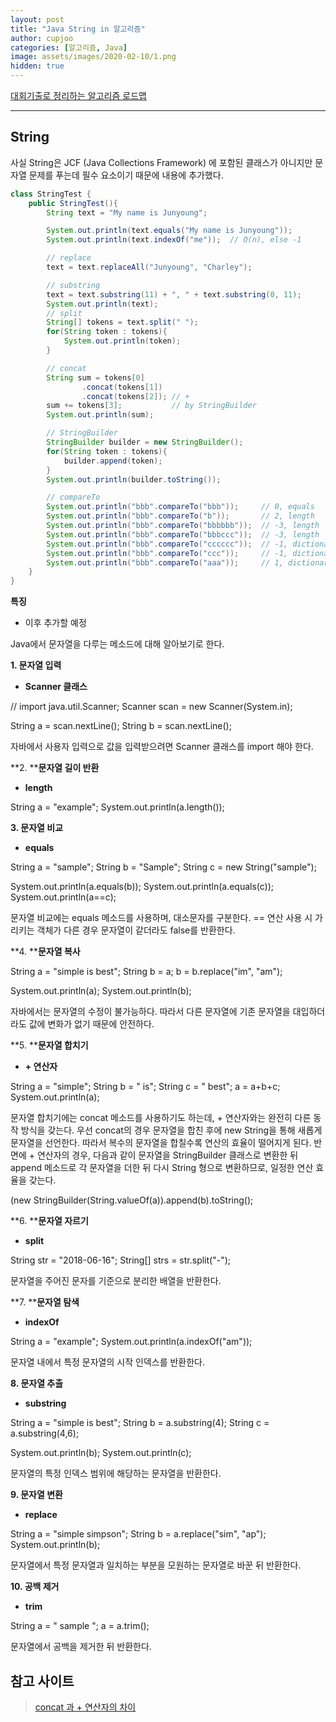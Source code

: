 ```yaml
---
layout: post
title: "Java String in 알고리즘"
author: cupjoo
categories: [알고리즘, Java]
image: assets/images/2020-02-10/1.png
hidden: true
---
```


[대회기출로 정리하는 알고리즘 로드맵](https://cupjoo.github.io/대회기출로-정리하는-알고리즘-로드맵)

---

## String

사실 String은 JCF (Java Collections Framework) 에 포함된 클래스가 아니지만 문자열 문제를 푸는데 필수 요소이기 때문에 내용에 추가했다.

```java
class StringTest {
    public StringTest(){
        String text = "My name is Junyoung";

        System.out.println(text.equals("My name is Junyoung"));
        System.out.println(text.indexOf("me"));  // O(n), else -1

        // replace
        text = text.replaceAll("Junyoung", "Charley");

        // substring
        text = text.substring(11) + ", " + text.substring(0, 11);
        System.out.println(text);
        // split
        String[] tokens = text.split(" ");
        for(String token : tokens){
            System.out.println(token);
        }

        // concat
        String sum = tokens[0]
                .concat(tokens[1])
                .concat(tokens[2]); // +
        sum += tokens[3];           // by StringBuilder
        System.out.println(sum);

        // StringBuilder
        StringBuilder builder = new StringBuilder();
        for(String token : tokens){
            builder.append(token);
        }
        System.out.println(builder.toString());

        // compareTo
        System.out.println("bbb".compareTo("bbb"));     // 0, equals
        System.out.println("bbb".compareTo("b"));       // 2, length
        System.out.println("bbb".compareTo("bbbbbb"));  // -3, length
        System.out.println("bbb".compareTo("bbbccc"));  // -3, length
        System.out.println("bbb".compareTo("cccccc"));  // -1, dictionary order
        System.out.println("bbb".compareTo("ccc"));     // -1, dictionary order
        System.out.println("bbb".compareTo("aaa"));     // 1, dictionary order
    }
}
```

**특징**

- 이후 추가할 예정

Java에서 문자열을 다루는 메소드에 대해 알아보기로 한다. 

  

**1\. 문자열 입력**

-   **Scanner 클래스**

// import java.util.Scanner;
Scanner scan = new Scanner(System.in);
		
String a = scan.nextLine();
String b = scan.nextLine();

자바에서 사용자 입력으로 값을 입력받으려면 Scanner 클래스를 import 해야 한다.

  

**2. ****문자열 길이 반환**

-   **length**

String a = "example";
System.out.println(a.length());

  

**3\. 문자열 비교**

-   **equals**

String a = "sample";
String b = "Sample";
String c = new String("sample");

System.out.println(a.equals(b));
System.out.println(a.equals(c));
System.out.println(a==c);

문자열 비교에는 equals 메소드를 사용하며, 대소문자를 구분한다. == 연산 사용 시 가리키는 객체가 다른 경우 문자열이 같더라도 false를 반환한다.

  

**4. ****문자열 복사**

String a = "simple is best";
String b = a;
b = b.replace("im", "am");

System.out.println(a);
System.out.println(b);

자바에서는 문자열의 수정이 불가능하다. 따라서 다른 문자열에 기존 문자열을 대입하더라도 값에 변화가 없기 때문에 안전하다.

  

**5. ****문자열 합치기**

-   **\+ 연산자**

String a = "simple";
String b = " is";
String c = " best";
a = a+b+c;
System.out.println(a);

문자열 합치기에는 concat 메소드를 사용하기도 하는데, + 연산자와는 완전히 다른 동작 방식을 갖는다.  우선 concat의 경우 문자열을 합친 후에 new String을 통해 새롭게 문자열을 선언한다. 따라서 복수의 문자열을 합칠수록 연산의 효율이 떨어지게 된다. 반면에 + 연산자의 경우, 다음과 같이 문자열을 StringBuilder 클래스로 변환한 뒤 append 메소드로 각 문자열을 더한 뒤 다시 String 형으로 변환하므로, 일정한 연산 효율을 갖는다.

(new StringBuilder(String.valueOf(a)).append(b).toString();

  

**6. ****문자열 자르기**

-   **split**

String str = "2018-06-16";
String\[\] strs = str.split("-");

문자열을 주어진 문자를 기준으로 분리한 배열을 반환한다.

  

**7. ****문자열 탐색**

-   **indexOf**

String a = "example";
System.out.println(a.indexOf("am"));

문자열 내에서 특정 문자열의 시작 인덱스를 반환한다.

  

**8\. 문자열 추출**

-   **substring**

String a = "simple is best";
String b = a.substring(4);
String c = a.substring(4,6);

System.out.println(b);
System.out.println(c);

문자열의 특정 인덱스 범위에 해당하는 문자열을 반환한다.

  

**9\. 문자열 변환**

-   **replace**

String a = "simple simpson";
String b = a.replace("sim", "ap");
System.out.println(b);

문자열에서 특정 문자열과 일치하는 부분을 모원하는 문자열로 바꾼 뒤 반환한다.

  

**10\. 공백 제거**

-   **trim**

String a = "  sample  ";
a = a.trim();

문자열에서 공백을 제거한 뒤 반환한다.

  

  

## 참고 사이트

> [concat 과 + 연산자의 차이](https://programmers.co.kr/learn/questions/571)
